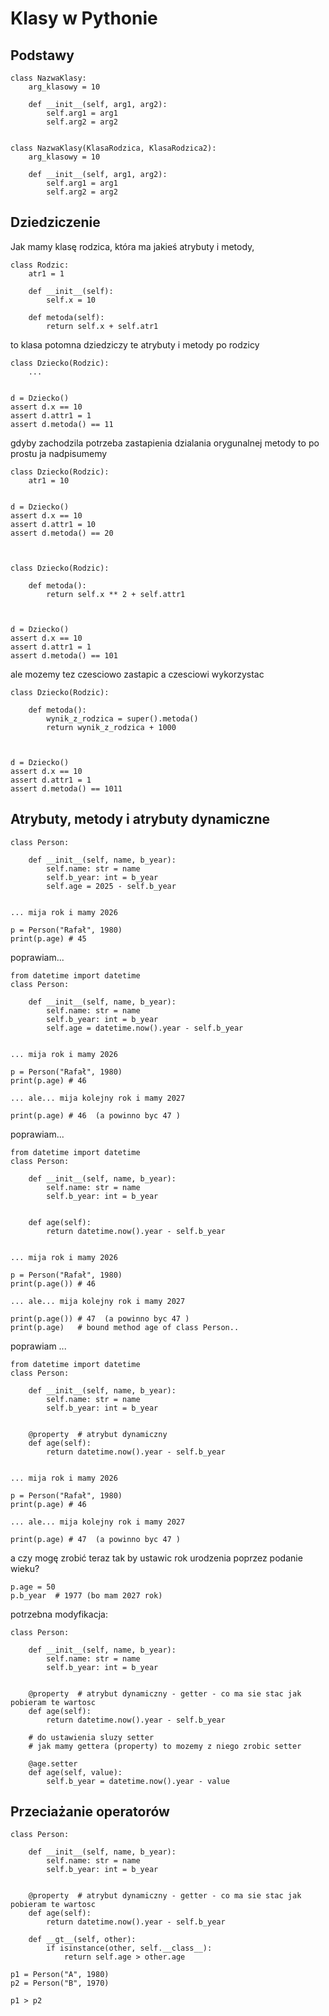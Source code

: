 # Klasy w Pythonie

## Podstawy
    
    class NazwaKlasy:
        arg_klasowy = 10

        def __init__(self, arg1, arg2):
            self.arg1 = arg1
            self.arg2 = arg2
    
    
    class NazwaKlasy(KlasaRodzica, KlasaRodzica2):
        arg_klasowy = 10

        def __init__(self, arg1, arg2):
            self.arg1 = arg1
            self.arg2 = arg2


## Dziedziczenie

Jak mamy klasę rodzica, która ma jakieś atrybuty i metody, 


    class Rodzic:
        atr1 = 1

        def __init__(self):
            self.x = 10

        def metoda(self):
            return self.x + self.atr1

to klasa potomna dziedziczy te atrybuty i metody po rodzicy


    class Dziecko(Rodzic):
        ...


    d = Dziecko()
    assert d.x == 10
    assert d.attr1 = 1
    assert d.metoda() == 11


gdyby zachodzila potrzeba zastapienia dzialania orygunalnej metody to po prostu ja nadpisumemy


    class Dziecko(Rodzic):
        atr1 = 10
        

    d = Dziecko()
    assert d.x == 10
    assert d.attr1 = 10
    assert d.metoda() == 20



    class Dziecko(Rodzic):
        
        def metoda():
            return self.x ** 2 + self.attr1
        
        

    d = Dziecko()
    assert d.x == 10
    assert d.attr1 = 1
    assert d.metoda() == 101


ale mozemy tez czesciowo zastapic a czesciowi wykorzystac


    class Dziecko(Rodzic):
        
        def metoda():
            wynik_z_rodzica = super().metoda()
            return wynik_z_rodzica + 1000
        
        

    d = Dziecko()
    assert d.x == 10
    assert d.attr1 = 1
    assert d.metoda() == 1011


## Atrybuty, metody i atrybuty dynamiczne

    

    class Person:
        
        def __init__(self, name, b_year):
            self.name: str = name
            self.b_year: int = b_year
            self.age = 2025 - self.b_year
    

    ... mija rok i mamy 2026

    p = Person("Rafał", 1980)
    print(p.age) # 45


poprawiam...

    from datetime import datetime
    class Person:
        
        def __init__(self, name, b_year):
            self.name: str = name
            self.b_year: int = b_year
            self.age = datetime.now().year - self.b_year
    

    ... mija rok i mamy 2026

    p = Person("Rafał", 1980)
    print(p.age) # 46

    ... ale... mija kolejny rok i mamy 2027

    print(p.age) # 46  (a powinno byc 47 )

poprawiam...

    from datetime import datetime
    class Person:
        
        def __init__(self, name, b_year):
            self.name: str = name
            self.b_year: int = b_year

    
        def age(self):
            return datetime.now().year - self.b_year


    ... mija rok i mamy 2026

    p = Person("Rafał", 1980)
    print(p.age()) # 46

    ... ale... mija kolejny rok i mamy 2027

    print(p.age()) # 47  (a powinno byc 47 )
    print(p.age)   # bound method age of class Person.. 


poprawiam ...


    from datetime import datetime
    class Person:
        
        def __init__(self, name, b_year):
            self.name: str = name
            self.b_year: int = b_year

    
        @property  # atrybut dynamiczny
        def age(self):
            return datetime.now().year - self.b_year


    ... mija rok i mamy 2026

    p = Person("Rafał", 1980)
    print(p.age) # 46

    ... ale... mija kolejny rok i mamy 2027

    print(p.age) # 47  (a powinno byc 47 )

a czy mogę zrobić teraz tak by ustawic rok urodzenia poprzez podanie wieku?


    p.age = 50
    p.b_year  # 1977 (bo mam 2027 rok)


potrzebna modyfikacja:


    class Person:
        
        def __init__(self, name, b_year):
            self.name: str = name
            self.b_year: int = b_year

    
        @property  # atrybut dynamiczny - getter - co ma sie stac jak pobieram te wartosc
        def age(self):
            return datetime.now().year - self.b_year

        # do ustawienia sluzy setter
        # jak mamy gettera (property) to mozemy z niego zrobic setter

        @age.setter
        def age(self, value):
            self.b_year = datetime.now().year - value


## Przeciażanie operatorów


    class Person:
        
        def __init__(self, name, b_year):
            self.name: str = name
            self.b_year: int = b_year

    
        @property  # atrybut dynamiczny - getter - co ma sie stac jak pobieram te wartosc
        def age(self):
            return datetime.now().year - self.b_year

        def __gt__(self, other):
            if isinstance(other, self.__class__):
                return self.age > other.age

    p1 = Person("A", 1980)
    p2 = Person("B", 1970)

    p1 > p2